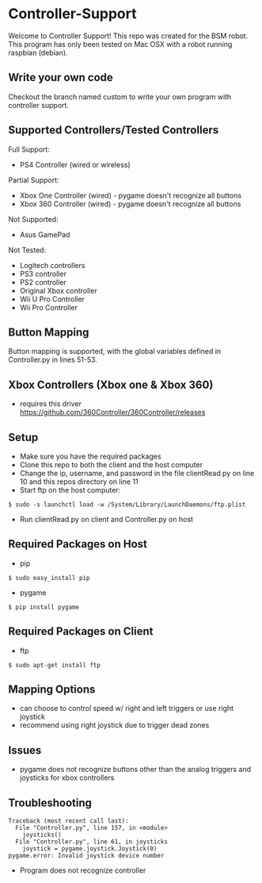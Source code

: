 # Controller-Support

Welcome to Controller Support! This repo was created for the BSM robot. This program has only been tested on Mac OSX with a robot running raspbian (debian).

## Write your own code

Checkout the branch named custom to write your own program with controller support.

## Supported Controllers/Tested Controllers

Full Support:
- PS4 Controller (wired or wireless)

Partial Support:
- Xbox One Controller (wired) - pygame doesn't recognize all buttons
- Xbox 360 Controller (wired) - pygame doesn't recognize all buttons

Not Supported:
- Asus GamePad

Not Tested:
- Logitech controllers
- PS3 controller
- PS2 controller
- Original Xbox controller
- Wii U Pro Controller
- Wii Pro Controller

## Button Mapping

Button mapping is supported, with the global variables defined in Controller.py in lines 51-53.

## Xbox Controllers (Xbox one & Xbox 360)

- requires this driver https://github.com/360Controller/360Controller/releases

## Setup

- Make sure you have the required packages
- Clone this repo to both the client and the host computer
- Change the ip, username, and password in the file clientRead.py on line 10 and this repos directory on line 11
- Start ftp on the host computer:
```
$ sudo -s launchctl load -w /System/Library/LaunchDaemons/ftp.plist
```
- Run clientRead.py on client and Controller.py on host


## Required Packages on Host

- pip
```
$ sudo easy_install pip
```
- pygame
```
$ pip install pygame
```

## Required Packages on Client

- ftp
```
$ sudo apt-get install ftp
```

## Mapping Options

- can choose to control speed w/ right and left triggers or use right joystick
- recommend using right joystick due to trigger dead zones

## Issues

- pygame does not recognize buttons other than the analog triggers and joysticks for xbox controllers

## Troubleshooting

```
Traceback (most recent call last):
  File "Controller.py", line 157, in <module>
    joysticks()
  File "Controller.py", line 61, in joysticks
    joystick = pygame.joystick.Joystick(0)
pygame.error: Invalid joystick device number
```
- Program does not recognize controller
